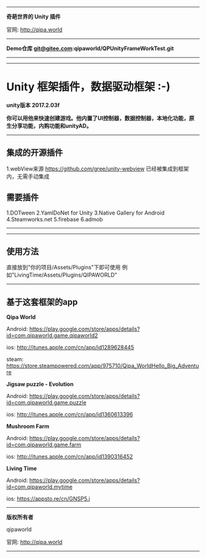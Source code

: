 <hr>

**奇葩世界的 Unity 插件**

官网: http://qipa.world

<hr>

**Demo仓库 git@gitee.com:qipaworld/QPUnityFrameWorkTest.git**

<hr>

<hr>

# Unity 框架插件，数据驱动框架 :-) #

**unity版本 2017.2.03f**

**你可以用他来快速创建游戏。他内置了UI控制器，数据控制器，本地化功能，原生分享功能，内购功能和unityAD。**

<hr>

## 集成的开源插件 ##
1.webView来源 https://github.com/gree/unity-webview 已经被集成到框架内，无需手动集成

## 需要插件 ##
1.DOTween
2.YamlDoNet for Unity
3.Native Gallery for Android 
4.Steamworks.net
5.firebase
6.admob

<hr>

<hr>

## 使用方法 ##
直接放到"你的项目/Assets/Plugins"下即可使用 例如"LivingTime/Assets/Plugins/QIPAWORLD"

<hr>

## 基于这套框架的app ##

**Qipa World**

Android: https://play.google.com/store/apps/details?id=com.qipaworld.game.qipaworld2

ios: http://itunes.apple.com/cn/app/id1289628445

steam: https://store.steampowered.com/app/975710/Qipa_WorldHello_Big_Adventure

**Jigsaw puzzle - Evolution**

Android: https://play.google.com/store/apps/details?id=com.qipaworld.game.puzzle

ios: http://itunes.apple.com/cn/app/id1360613396

**Mushroom Farm**

Android: https://play.google.com/store/apps/details?id=com.qipaworld.game.farm

ios: http://itunes.apple.com/cn/app/id1390316452

**Living Time**

Android: https://play.google.com/store/apps/details?id=com.qipaworld.mytime

ios: https://appsto.re/cn/GNSP5.i

<hr>

**版权所有者**

qipaworld

官网: http://qipa.world

<hr>